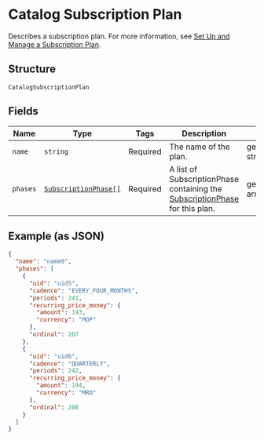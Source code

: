 
# Catalog Subscription Plan

Describes a subscription plan. For more information, see
[Set Up and Manage a Subscription Plan](../../https://developer.squareup.com/docs/subscriptions-api/setup-plan).

## Structure

`CatalogSubscriptionPlan`

## Fields

| Name | Type | Tags | Description | Getter | Setter |
|  --- | --- | --- | --- | --- | --- |
| `name` | `string` | Required | The name of the plan. | getName(): string | setName(string name): void |
| `phases` | [`SubscriptionPhase[]`](../../doc/models/subscription-phase.md) | Required | A list of SubscriptionPhase containing the [SubscriptionPhase](../../doc/models/subscription-phase.md) for this plan. | getPhases(): array | setPhases(array phases): void |

## Example (as JSON)

```json
{
  "name": "name0",
  "phases": [
    {
      "uid": "uid5",
      "cadence": "EVERY_FOUR_MONTHS",
      "periods": 241,
      "recurring_price_money": {
        "amount": 193,
        "currency": "MOP"
      },
      "ordinal": 207
    },
    {
      "uid": "uid6",
      "cadence": "QUARTERLY",
      "periods": 242,
      "recurring_price_money": {
        "amount": 194,
        "currency": "MRO"
      },
      "ordinal": 208
    }
  ]
}
```

